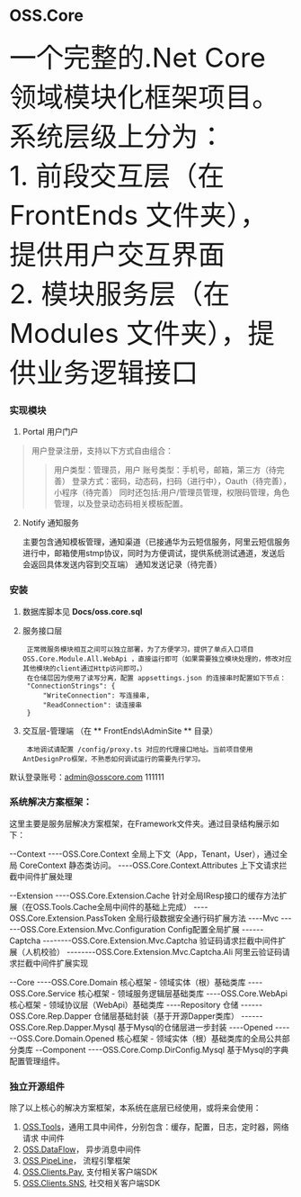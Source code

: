 # OSS.Core
<font size=7 >
一个完整的.Net Core 领域模块化框架项目。系统层级上分为：<br>
1. 前段交互层（在 FrontEnds 文件夹），提供用户交互界面<br>
2. 模块服务层（在 Modules 文件夹），提供业务逻辑接口<br>
</font>

### 实现模块

1. Portal 用户门户

>用户登录注册，支持以下方式自由组合：
>>用户类型：管理员，用户
>>账号类型：手机号，邮箱，第三方（待完善）
>>登录方式：密码，动态码，扫码（进行中），Oauth（待完善），小程序（待完善）
>同时还包括:用户/管理员管理，权限码管理，角色管理，以及登录动态码相关模板配置。

2. Notify 通知服务

	主要包含通知模板管理，通知渠道（已接通华为云短信服务，阿里云短信服务进行中，邮箱使用stmp协议，同时为方便调试，提供系统测试通道，发送后会返回具体发送内容到交互端）
	通知发送记录（待完善）

### 安装

1. 数据库脚本见 **Docs/oss.core.sql**
2. 服务接口层 

		正常微服务模块相互之间可以独立部署，为了方便学习，提供了单点入口项目 OSS.Core.Module.All.WebApi ，直接运行即可（如果需要独立模块处理的，修改对应其他模块的client通过Http访问即可。）
		在仓储层因为使用了读写分离，配置 appsettings.json 的连接串时配置如下节点：
		"ConnectionStrings": {
			"WriteConnection": 写连接串,
			"ReadConnection": 读连接串
		}

3. 交互层-管理端 （在 ** FrontEnds\AdminSite ** 目录）

		本地调试请配置 /config/proxy.ts 对应的代理接口地址。当前项目使用AntDesignPro框架，不熟悉如何调试运行的需要先行学习。

默认登录账号：admin@osscore.com    111111


### 系统解决方案框架：
 这里主要是服务层解决方案框架，在Framework文件夹。通过目录结构展示如下：

--Context
----OSS.Core.Context 	全局上下文（App，Tenant，User），通过全局 CoreContext 静态类访问。
----OSS.Core.Context.Attributes   	上下文请求拦截中间件扩展处理


--Extension 
----OSS.Core.Extension.Cache  针对全局IResp接口的缓存方法扩展（在OSS.Tools.Cache全局中间件的基础上完成）
----OSS.Core.Extension.PassToken  全局行级数据安全通行码扩展方法
----Mvc
------OSS.Core.Extension.Mvc.Configuration   Config配置全局扩展
------Captcha
--------OSS.Core.Extension.Mvc.Captcha   验证码请求拦截中间件扩展（人机校验）
--------OSS.Core.Extension.Mvc.Captcha.Ali   阿里云验证码请求拦截中间件扩展实现


--Core
----OSS.Core.Domain  核心框架 - 领域实体（根）基础类库
----OSS.Core.Service 核心框架 - 领域服务逻辑层基础类库
----OSS.Core.WebApi  核心框架 - 领域协议层（WebApi）基础类库
----Repository 仓储
------OSS.Core.Rep.Dapper 仓储层基础封装（基于开源Dapper类库）
------OSS.Core.Rep.Dapper.Mysql   基于Mysql的仓储层进一步封装
----Opened
------OSS.Core.Domain.Opened 核心框架 - 领域实体（根）基础类库的全局公共部分类库
--Component
----OSS.Core.Comp.DirConfig.Mysql 基于Mysql的字典配置管理组件。

### 独立开源组件
除了以上核心的解决方案框架，本系统在底层已经使用，或将来会使用：
1. [OSS.Tools](https://gitee.com/KevinW/OSS.Tools)，通用工具中间件，分别包含：缓存，配置，日志，定时器，网络请求 中间件
2. [OSS.DataFlow](https://gitee.com/KevinW/oss.dataflow)， 异步消息中间件
3. [OSS.PipeLine](https://gitee.com/KevinW/OSS.PipeLine)， 流程引擎框架
3. [OSS.Clients.Pay](https://gitee.com/KevinW/OSS.Clients.Pay), 支付相关客户端SDK
4. [OSS.Clients.SNS](https://gitee.com/KevinW/OSS.Clients.SNS), 社交相关客户端SDK

